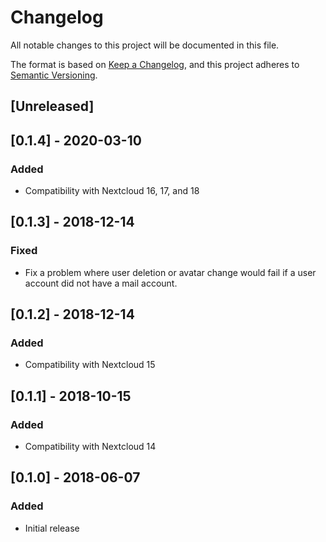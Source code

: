 # Changelog
All notable changes to this project will be documented in this file.

The format is based on [Keep a Changelog](https://keepachangelog.com/en/1.0.0/),
and this project adheres to [Semantic Versioning](https://semver.org/spec/v2.0.0.html).

## [Unreleased]

## [0.1.4] - 2020-03-10
### Added
- Compatibility with Nextcloud 16, 17, and 18

## [0.1.3] - 2018-12-14
### Fixed
- Fix a problem where user deletion or avatar change would fail if a user account did not have a mail account.

## [0.1.2] - 2018-12-14
### Added
- Compatibility with Nextcloud 15

## [0.1.1] - 2018-10-15
### Added
- Compatibility with Nextcloud 14

## [0.1.0] - 2018-06-07
### Added
- Initial release

